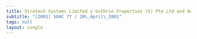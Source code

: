 ```yaml
---
title: Stratech Systems Limited v Guthrie Properties (S) Pte Ltd and Another
subtitle: "[2001] SGHC 77 / 20\_April\_2001"
tags: null
layout: single
---
```


